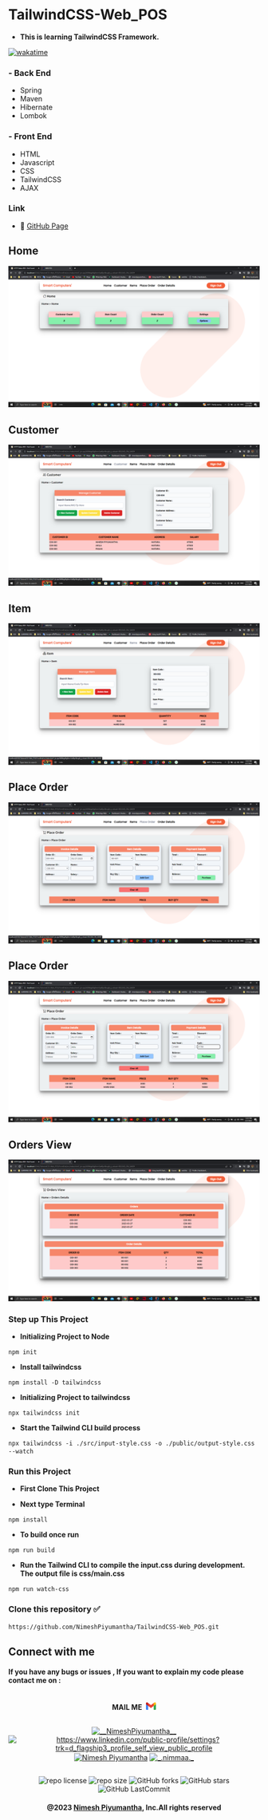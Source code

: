 ﻿# TailwindCSS-Web_POS

- **This is learning TailwindCSS Framework.**

[![wakatime](https://wakatime.com/badge/user/bde2acba-42bd-46e8-a905-d74c6f260407/project/c1d58a9f-2874-4271-b1f8-11c284e91510.svg)](https://wakatime.com/badge/user/bde2acba-42bd-46e8-a905-d74c6f260407/project/c1d58a9f-2874-4271-b1f8-11c284e91510)

### - Back End
* Spring
* Maven
* Hibernate
* Lombok

### - Front End
* HTML
* Javascript
* CSS
* TailwindCSS
* AJAX


### Link
* 🔗 <a href="https://nimeshpiyumantha.github.io/TailwindCSS-Web_POS/FrontEnd/src/" target="_blank">GitHub Page</a>

## Home
![alt text](https://github.com/NimeshPiyumantha/TailwindCSS-Web_POS/blob/master/FrontEnd/assets/ss/Screenshot%20(1).png)

## Customer
![alt text](https://github.com/NimeshPiyumantha/TailwindCSS-Web_POS/blob/master/FrontEnd/assets/ss/Screenshot%20(2).png)

## Item
![alt text](https://github.com/NimeshPiyumantha/TailwindCSS-Web_POS/blob/master/FrontEnd/assets/ss/Screenshot%20(3).png)

## Place Order
![alt text](https://github.com/NimeshPiyumantha/TailwindCSS-Web_POS/blob/master/FrontEnd/assets/ss/Screenshot%20(4).png)

## Place Order
![alt text](https://github.com/NimeshPiyumantha/TailwindCSS-Web_POS/blob/master/FrontEnd/assets/ss/Screenshot%20(5).png)

## Orders View
![alt text](https://github.com/NimeshPiyumantha/TailwindCSS-Web_POS/blob/master/FrontEnd/assets/ss/Screenshot%20(6).png)


### Step up This Project

- **Initializing Project to Node**

```
npm init
```

- **Install tailwindcss**

```
npm install -D tailwindcss
```

- **Initializing Project to tailwindcss**

```
npx tailwindcss init
```

- **Start the Tailwind CLI build process**

```
npx tailwindcss -i ./src/input-style.css -o ./public/output-style.css --watch
```

### Run this Project

- **First Clone This Project**

- **Next type Terminal**
```
npm install
```

- **To build once run**
```
npm run build
```

- **Run the Tailwind CLI to compile the **input.css** during development. The output file is **css/main.css****
```
npm run watch-css
```

###


### Clone this repository ✅

```md
https://github.com/NimeshPiyumantha/TailwindCSS-Web_POS.git
```

## Connect with me

#### If you have any bugs or issues , If you want to explain my code please contact me on :

<div align="center">
 <br><b>MAIL ME</b>&nbsp;
  <a href="mailto:nimeshpiyumantha11@gmail.com">
      <img width="20px" src="https://github.com/NimeshPiyumantha/red-alpha/blob/main/gmail.svg" />
  </a></p>

 </div>

##

<p align="center">
<a href="https://twitter.com/NPiyumantha60"><img align="center" src="https://raw.githubusercontent.com/rahuldkjain/github-profile-readme-generator/master/src/images/icons/Social/twitter.svg" alt="__NimeshPiyumantha__" height="30" width="40" /></a>
<a href="https://www.linkedin.com/in/nimesh-piyumantha-33736a222" target="blank"><img align="center" src="https://raw.githubusercontent.com/rahuldkjain/github-profile-readme-generator/master/src/images/icons/Social/linked-in-alt.svg" alt="https://www.linkedin.com/public-profile/settings?trk=d_flagship3_profile_self_view_public_profile" height="30" width="40" /></a>
<a href="https://www.facebook.com/profile.php?id=100025931563090" target="blank"><img align="center" src="https://raw.githubusercontent.com/rahuldkjain/github-profile-readme-generator/master/src/images/icons/Social/facebook.svg" alt="Nimesh Piyumantha" height="30" width="40" /></a>
<a href="https://www.instagram.com/_.nimmaa._/" target="blank"><img align="center" src="https://raw.githubusercontent.com/rahuldkjain/github-profile-readme-generator/master/src/images/icons/Social/instagram.svg" alt="_.nimmaa._" height="30" width="40" /></a>
</p>

##

<div align="center">

![repo license](https://img.shields.io/github/license/NimeshPiyumantha/TailwindCSS-Web_POS?&labelColor=black&color=3867d6&style=for-the-badge)
![repo size](https://img.shields.io/github/repo-size/NimeshPiyumantha/TailwindCSS-Web_POS?label=Repo%20Size&style=for-the-badge&labelColor=black&color=20bf6b)
![GitHub forks](https://img.shields.io/github/forks/NimeshPiyumantha/TailwindCSS-Web_POS?&labelColor=black&color=0fb9b1&style=for-the-badge)
![GitHub stars](https://img.shields.io/github/stars/NimeshPiyumantha/TailwindCSS-Web_POS?&labelColor=black&color=f7b731&style=for-the-badge)
![GitHub LastCommit](https://img.shields.io/github/last-commit/NimeshPiyumantha/TailwindCSS-Web_POS?logo=github&labelColor=black&color=d1d8e0&style=for-the-badge)

</div>

<div align="center">

#### @2023 [Nimesh Piyumantha](https://github.com/NimeshPiyumantha/), Inc.All rights reserved

</div>
